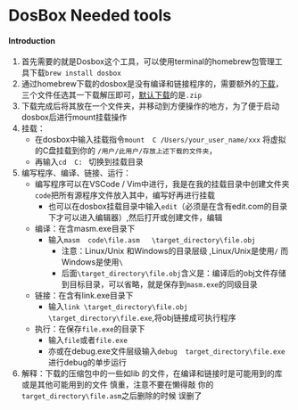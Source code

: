 # DosBox Needed tools

#### Introduction 

1. 首先需要的就是Dosbox这个工具，可以使用terminal的homebrew包管理工具下载`brew install dosbox`
2. 通过homebrew下载的dosbox是没有编译和链接程序的，需要额外的[下载](./)，三个文件任选其一下载解压即可，[默认下载](https://github.com/Chenpeel/Notes-of-CS/raw/master/files/dosbox_for_MacOS/dosbox_needed.zip)的是`.zip`
3. 下载完成后将其放在一个文件夹，并移动到方便操作的地方，为了便于启动dosbox后进行mount挂载操作
4. 挂载：
   - 在dosbox中输入挂载指令`mount  C /Users/your_user_name/xxx` 将虚拟的C盘挂载到你的 `/用户/此用户/存放上述下载的文件夹`，
   - 再输入`cd  C: ` 切换到挂载目录
5. 编写程序、编译、链接、运行：
   - 编写程序可以在VSCode / Vim中进行，我是在我的挂载目录中创建文件夹`code`把所有源程序文件放入其中，编写好再进行挂载
     - 也可以在dosbox挂载目录中输入`edit`（必须是在含有edit.com的目录下才可以进入编辑器）,然后打开或创建文件，编辑
   - 编译：在含masm.exe目录下
     - 输入`masm  code\file.asm   \target_directory\file.obj`
       - 注意：Linux/Unix 和Windows的目录层级 ,Linux/Unix是使用`/` 而Windows是使用`\` 
       - 后面`\target_directory\file.obj`含义是：编译后的obj文件存储到目标目录，可以省略，就是保存到`masm.exe`的同级目录
   - 链接：在含有link.exe目录下
     - 输入`link \target_directory\file.obj  \target_directory\file.exe`,将obj链接成可执行程序
   - 执行：在保存`file.exe`的目录下
     - 输入`file`或者`file.exe`
     - 亦或在debug.exe文件层级输入`debug  target_directory\file.exe`进行debug的单步运行
6. 解释：下载的压缩包中的一些如lib 的文件，在编译和链接时是可能用到的库或是其他可能用到的文件
   慎重，注意不要在懒得敲 你的`target_directory\file.asm`之后删除的时候 误删了

